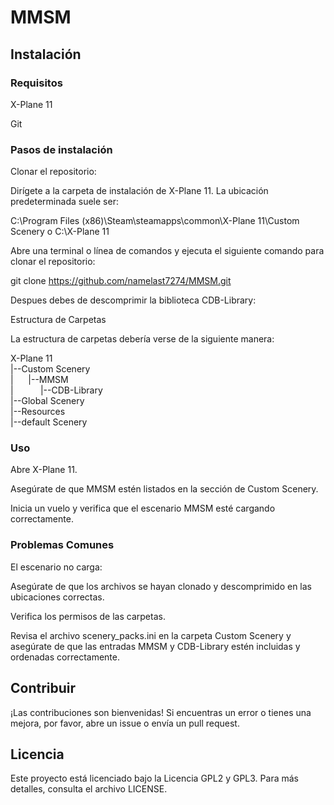# MMSM
## Instalación
### Requisitos
X-Plane 11

Git

### Pasos de instalación
Clonar el repositorio:

Dirígete a la carpeta de instalación de X-Plane 11. La ubicación predeterminada suele ser:

C:\Program Files (x86)\Steam\steamapps\common\X-Plane 11\Custom Scenery
o
C:\X-Plane 11

Abre una terminal o línea de comandos y ejecuta el siguiente comando para clonar el repositorio:

git clone https://github.com/namelast7274/MMSM.git

Despues debes de descomprimir la biblioteca CDB-Library:

Estructura de Carpetas

La estructura de carpetas debería verse de la siguiente manera:

X-Plane 11                        
|--Custom Scenery                  
|‎ ‎ ‎ ‎ ‎ ‎ |--MMSM                        
|‎ ‎ ‎ ‎ ‎ ‎ ‎ ‎ ‎ ‎ ‎ |--CDB-Library                  
|--Global Scenery                  
|--Resources                        
‎ ‎ ‎ ‎ ‎ ‎ ‎ |--default Scenery                  
                                          
### Uso
Abre X-Plane 11.

Asegúrate de que MMSM estén listados en la sección de Custom Scenery.

Inicia un vuelo y verifica que el escenario MMSM esté cargando correctamente.

### Problemas Comunes
El escenario no carga:

Asegúrate de que los archivos se hayan clonado y descomprimido en las ubicaciones correctas.

Verifica los permisos de las carpetas.

Revisa el archivo scenery_packs.ini en la carpeta Custom Scenery y asegúrate de que las entradas MMSM y CDB-Library estén incluidas y ordenadas correctamente.

## Contribuir
¡Las contribuciones son bienvenidas! Si encuentras un error o tienes una mejora, por favor, abre un issue o envía un pull request.

## Licencia
Este proyecto está licenciado bajo la Licencia GPL2 y GPL3. Para más detalles, consulta el archivo LICENSE.



